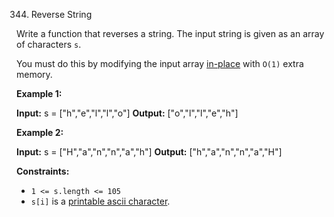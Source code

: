 
344.  Reverse String

Write a function that reverses a string. The input string is given as an array of characters  `s`.

You must do this by modifying the input array  [in-place](https://en.wikipedia.org/wiki/In-place_algorithm)  with  `O(1)`  extra memory.

**Example 1:**

**Input:** s = ["h","e","l","l","o"]
**Output:** ["o","l","l","e","h"]

**Example 2:**

**Input:** s = ["H","a","n","n","a","h"]
**Output:** ["h","a","n","n","a","H"]

**Constraints:**

-   `1 <= s.length <= 105`
-   `s[i]`  is a  [printable ascii character](https://en.wikipedia.org/wiki/ASCII#Printable_characters).